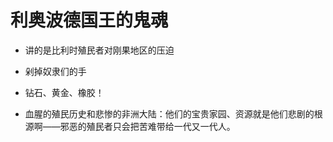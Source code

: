 # 利奥波德国王的鬼魂

- 讲的是比利时殖民者对刚果地区的压迫
- 剁掉奴隶们的手
- 钻石、黄金、橡胶！

- 血腥的殖民历史和悲惨的非洲大陆：他们的宝贵家园、资源就是他们悲剧的根源啊——邪恶的殖民者只会把苦难带给一代又一代人。


